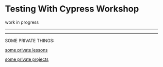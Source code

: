 # Testing With Cypress Workshop

work in progress

***
***

SOME PRIVATE THINGS:

[some private lessons](https://github.com/Rade58/cypress-lessons)

[some private projects](https://github.com/Rade58/react-cypress-starter)



